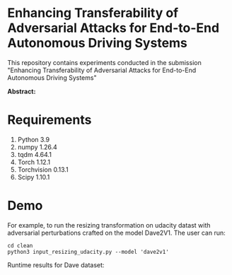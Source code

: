 # Enhancing Transferability of Adversarial Attacks for End-to-End Autonomous Driving Systems
This repository contains experiments conducted in the submission "Enhancing Transferability of Adversarial Attacks for End-to-End Autonomous Driving Systems"

**Abstract:**

# Requirements
1. Python 3.9
2. numpy 1.26.4
3. tqdm 4.64.1
4. Torch 1.12.1
5. Torchvision 0.13.1
6. Scipy 1.10.1

# Demo
For example, to run the resizing transformation on udacity datast with adversarial perturbations crafted on the model Dave2V1. The user can run:
```
cd clean
python3 input_resizing_udacity.py --model 'dave2v1'
```

Runtime results for Dave dataset:


